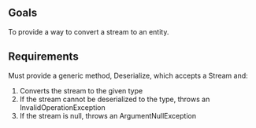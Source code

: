 ﻿## Goals
To provide a way to convert a stream to an entity.

## Requirements
Must provide a generic method, Deserialize, which accepts a Stream and:
1. Converts the stream to the given type
2. If the stream cannot be deserialized to the type, throws an InvalidOperationException
3. If the stream is null, throws an ArgumentNullException